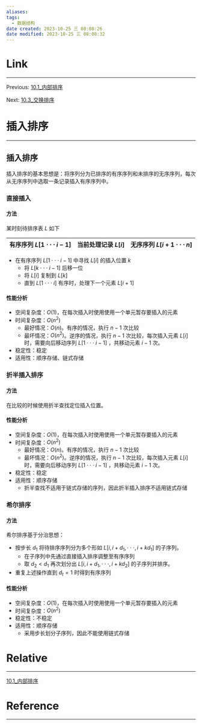 ```yaml
---
aliases: 
tags:
  - 数据结构
date created: 2023-10-25 三 08:08:26
date modified: 2023-10-25 三 08:08:32
---
```


# Link

---
Previous: [10.1_内部排序](10.1_内部排序.md)

Next: [10.3_交换排序](10.3_交换排序.md)

# 插入排序

---

## 插入排序

插入排序的基本思想是：将序列分为已排序的有序序列和未排序的无序序列，每次从无序序列中选取一条记录插入有序序列中。

### 直接插入

#### 方法

某时刻待排序表 $L$ 如下

| 有序序列 $L[1\cdot\cdot\cdot i-1]$ | 当前处理记录 $L[i]$ | 无序序列 $L[i+1\cdot\cdot\cdot n]$ |
| ---------------------------------- | ------------------- | -------- |

- 在有序序列 $L[1\cdot\cdot\cdot i-1]$ 中寻找 $L[i]$ 的插入位置 $k$
  - 将 $L[k\cdot\cdot\cdot i-1]$ 后移一位
  - 将 $L[i]$ 复制到 $L[k]$
  - 直到 $L[1\cdot\cdot\cdot i]$ 有序时，处理下一个元素 $L[i+1]$

#### 性能分析

- 空间复杂度：$O(1)$，在每次插入时使用使用一个单元暂存要插入的元素
- 时间复杂度：$O(n^2)$
  - 最好情况：$O(n)$。有序的情况，执行 $n-1$ 次比较
  - 最坏情况：$O(n^2)$。逆序的情况，执行 $n-1$ 次比较，每次插入元素 $L[i]$ 时，需要向后移动序列 $L[1\cdot\cdot\cdot i-1]$ ，共移动元素 $i-1$ 次。
- 稳定性：稳定
- 适用性：顺序存储、链式存储

### 折半插入排序

#### 方法

在比较的时候使用折半查找定位插入位置。

#### 性能分析

- 空间复杂度：$O(1)$，在每次插入时使用使用一个单元暂存要插入的元素
- 时间复杂度：$O(n^2)$
  - 最好情况：$O(n)$。有序的情况，执行 $n-1$ 次比较
  - 最坏情况：$O(n^2)$。逆序的情况，执行 $n-1$ 次比较，每次插入元素 $L[i]$ 时，需要向后移动序列 $L[1\cdot\cdot\cdot i-1]$ ，共移动元素 $i-1$ 次。
- 稳定性：稳定
- 适用性：顺序存储
  - 折半查找不适用于链式存储的序列，因此折半插入排序不适用链式存储

### 希尔排序

#### 方法

希尔排序基于分治思想：

- 按步长 $d_1$ 将待排序序列分为多个形如 $L[i,i+d_1,\cdot\cdot\cdot,i+kd_1]$ 的子序列。
  - 在子序列中先通过直接插入排序调整至有序序列
  - 取 $d_2<d_1$ 再次划分出 $L[i,i+d_1,\cdot\cdot\cdot,i+kd_2]$ 的子序列并排序。
- 重复上述操作直到 $d_t=1$ 时得到有序序列

#### 性能分析

- 空间复杂度：$O(1)$，在每次插入时使用使用一个单元暂存要插入的元素
- 时间复杂度：$O(n^2)$
- 稳定性：不稳定
- 适用性：顺序存储
  - 采用步长划分子序列，因此不能使用链式存储

# Relative

---

[10.1_内部排序](10.1_内部排序.md)

# Reference

---
